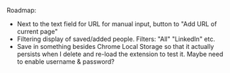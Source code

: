 Roadmap:
- Next to the text field for URL for manual input, button to "Add URL of current page"
- Filtering display of saved/added people.  Filters: "All" "LinkedIn" etc.
- Save in something besides Chrome Local Storage so that it actually persists when I delete and re-load the extension to test it. Maybe need to enable username & password?
